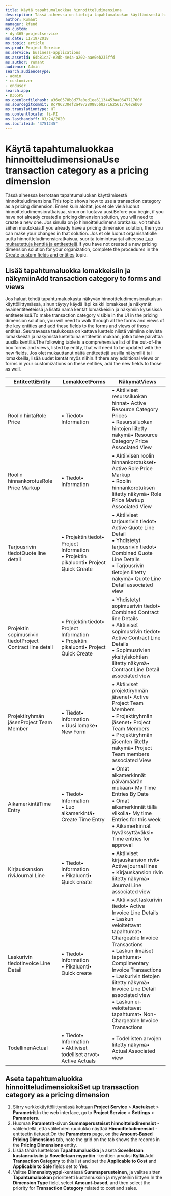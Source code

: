 ```yaml
---
title: Käytä tapahtumaluokkaa hinnoitteludimensiona
description: Tässä aiheessa on tietoja tapahtumaluokan käyttämisestä hinnoitteludimensiona.
author: Rumant
manager: kfend
ms.custom:
- dyn365-projectservice
ms.date: 11/19/2018
ms.topic: article
ms.prod: Project Service
ms.service: business-applications
ms.assetid: 64b81ca7-e2db-4e4a-a202-aae0eb235ffd
ms.author: rumant
audience: Admin
search.audienceType:
- admin
- customizer
- enduser
search.app:
- D365PS
ms.openlocfilehash: a36e0578b8d77a0ed1ea61134453aa064771760f
ms.sourcegitcommit: 8c786230ef2a497280885b827162561776e2eb00
ms.translationtype: HT
ms.contentlocale: fi-FI
ms.lasthandoff: 03/24/2020
ms.locfileid: "3751245"
---
```

# <a name="use-transaction-category-as-a-pricing-dimension"></a><span data-ttu-id="b904b-103">Käytä tapahtumaluokkaa hinnoitteludimensiona</span><span class="sxs-lookup"><span data-stu-id="b904b-103">Use transaction category as a pricing dimension</span></span>
<span data-ttu-id="b904b-104">Tässä aiheessa kerrotaan tapahtumaluokan käyttämisestä hinnoitteludimensiona.</span><span class="sxs-lookup"><span data-stu-id="b904b-104">This topic shows how to use a transaction category as a pricing dimension.</span></span> <span data-ttu-id="b904b-105">Ennen kuin aloitat, jos et ole vielä luonut hinnoitteludimensioratkaisua, sinun on luotava uusi.</span><span class="sxs-lookup"><span data-stu-id="b904b-105">Before you begin, if you have not already created a pricing dimension solution, you will need to create a new one.</span></span> <span data-ttu-id="b904b-106">Jos sinulla on jo hinnoitteludimensioratkaisu, voit tehdä siihen muutoksia.</span><span class="sxs-lookup"><span data-stu-id="b904b-106">If you already have a pricing dimension solution, then you can make your changes in that solution.</span></span> <span data-ttu-id="b904b-107">Jos et ole luonut organisaatiolle uutta hinnoitteludimensioratkaisua, suorita toimintosarjat aiheessa [Luo mukautettuja kenttiä ja entiteettejä](create-custom-fields-entities.md).</span><span class="sxs-lookup"><span data-stu-id="b904b-107">If you have not created a new pricing dimension solution for your organization, complete the procedures in the [Create custom fields and entities](create-custom-fields-entities.md) topic.</span></span>

## <a name="add-transaction-category-to-forms-and-views"></a><span data-ttu-id="b904b-108">Lisää tapahtumaluokka lomakkeisiin ja näkymiin</span><span class="sxs-lookup"><span data-stu-id="b904b-108">Add transaction category to forms and views</span></span>
<span data-ttu-id="b904b-109">Jos haluat tehdä tapahtumaluokasta näkyvän hinnoitteludimensioratkaisun käyttöliittymässä, sinun täytyy käydä läpi kaikki lomakkeet ja näkymät avainentiteeteissä ja lisätä nämä kentät lomakkeisiin ja näkymiin kyseisissä entiteeteissä.</span><span class="sxs-lookup"><span data-stu-id="b904b-109">To make transaction category visible in the UI in the pricing dimension solution, you will need to walk through all the forms and views of the key entities and add these fields to the forms and views of those entities.</span></span>
<span data-ttu-id="b904b-110">Seuraavassa taulukossa on kattava luettelo niistä valmiina olevista lomakkeista ja näkymistä lueteltuina entiteetin mukaan, jotka tulee päivittää uusilla kentillä.</span><span class="sxs-lookup"><span data-stu-id="b904b-110">The following table is a comprehensive list of the out-of-the box forms and views, listed by entity, that will need to be updated with the new fields.</span></span> <span data-ttu-id="b904b-111">Jos olet mukauttanut näitä entiteettejä uusilla näkymillä tai lomakkeilla, lisää uudet kentät myös niihin.</span><span class="sxs-lookup"><span data-stu-id="b904b-111">If there any additional views or forms in your customizations on these entities, add the new fields to those as well.</span></span>

|  <span data-ttu-id="b904b-112">Entiteetti</span><span class="sxs-lookup"><span data-stu-id="b904b-112">Entity</span></span>        | <span data-ttu-id="b904b-113">Lomakkeet</span><span class="sxs-lookup"><span data-stu-id="b904b-113">Forms</span></span>     |<span data-ttu-id="b904b-114">Näkymät</span><span class="sxs-lookup"><span data-stu-id="b904b-114">Views</span></span>        |
| ------------------------------|---------------------------------|----------------------------------|
|  <span data-ttu-id="b904b-115">Roolin hinta</span><span class="sxs-lookup"><span data-stu-id="b904b-115">Role Price</span></span>|<span data-ttu-id="b904b-116">• Tiedot</span><span class="sxs-lookup"><span data-stu-id="b904b-116">• Information</span></span> |<span data-ttu-id="b904b-117">• Aktiiviset resurssiluokan hinnat</span><span class="sxs-lookup"><span data-stu-id="b904b-117">• Active Resource Category Prices</span></span><br> <span data-ttu-id="b904b-118">• Resurssiluokan hintojen liitetty näkymä</span><span class="sxs-lookup"><span data-stu-id="b904b-118">• Resource Category Price Associated View</span></span>|
|  <span data-ttu-id="b904b-119">Roolin hinnankorotus</span><span class="sxs-lookup"><span data-stu-id="b904b-119">Role Price Markup</span></span>|<span data-ttu-id="b904b-120">• Tiedot</span><span class="sxs-lookup"><span data-stu-id="b904b-120">• Information</span></span>|<span data-ttu-id="b904b-121">• Aktiivisen roolin hinnankorotukset</span><span class="sxs-lookup"><span data-stu-id="b904b-121">• Active Role Price Markup</span></span><br><span data-ttu-id="b904b-122">• Roolin hinnankorotuksen liitetty näkymä</span><span class="sxs-lookup"><span data-stu-id="b904b-122">• Role Price Markup Associated View</span></span>|
|  <span data-ttu-id="b904b-123">Tarjousrivin tiedot</span><span class="sxs-lookup"><span data-stu-id="b904b-123">Quote line detail</span></span>|<span data-ttu-id="b904b-124">• Projektin tiedot</span><span class="sxs-lookup"><span data-stu-id="b904b-124">• Project Information</span></span><br><span data-ttu-id="b904b-125">• Projektin pikaluonti</span><span class="sxs-lookup"><span data-stu-id="b904b-125">• Project Quick Create</span></span>|<span data-ttu-id="b904b-126">• Aktiiviset tarjousrivin tiedot</span><span class="sxs-lookup"><span data-stu-id="b904b-126">• Active Quote Line Detail</span></span><br><span data-ttu-id="b904b-127">• Yhdistetyt tarjousrivin tiedot</span><span class="sxs-lookup"><span data-stu-id="b904b-127">• Combined Quote Line Details</span></span><br><span data-ttu-id="b904b-128">• Tarjousrivin tietojen liitetty näkymä</span><span class="sxs-lookup"><span data-stu-id="b904b-128">• Quote Line Detail associated view</span></span>|
|  <span data-ttu-id="b904b-129">Projektin sopimusrivin tiedot</span><span class="sxs-lookup"><span data-stu-id="b904b-129">Project Contract line detail</span></span>|<span data-ttu-id="b904b-130">• Projektin tiedot</span><span class="sxs-lookup"><span data-stu-id="b904b-130">• Project Information</span></span><br><span data-ttu-id="b904b-131">• Projektin pikaluonti</span><span class="sxs-lookup"><span data-stu-id="b904b-131">• Project Quick Create</span></span>|<span data-ttu-id="b904b-132">• Yhdistetyt sopimusrivin tiedot</span><span class="sxs-lookup"><span data-stu-id="b904b-132">• Combined Contract line Details</span></span><br><span data-ttu-id="b904b-133">• Aktiiviset sopimusrivin tiedot</span><span class="sxs-lookup"><span data-stu-id="b904b-133">• Active Contract Line Details</span></span><br><span data-ttu-id="b904b-134">• Sopimusrivien yksityiskohtien liitetty näkymä</span><span class="sxs-lookup"><span data-stu-id="b904b-134">• Contract Line Detail associated view</span></span>|
|  <span data-ttu-id="b904b-135">Projektiryhmän jäsen</span><span class="sxs-lookup"><span data-stu-id="b904b-135">Project Team Member</span></span>|<span data-ttu-id="b904b-136">• Tiedot</span><span class="sxs-lookup"><span data-stu-id="b904b-136">• Information</span></span><br><span data-ttu-id="b904b-137">• Uusi lomake</span><span class="sxs-lookup"><span data-stu-id="b904b-137">• New Form</span></span>|<span data-ttu-id="b904b-138">• Aktiiviset projektiryhmän jäsenet</span><span class="sxs-lookup"><span data-stu-id="b904b-138">• Active Project Team Members</span></span><br><span data-ttu-id="b904b-139">• Projektiryhmän jäsenet</span><span class="sxs-lookup"><span data-stu-id="b904b-139">• Project Team Members</span></span><br><span data-ttu-id="b904b-140">• Projektiryhmän jäsenten liitetty näkymä</span><span class="sxs-lookup"><span data-stu-id="b904b-140">• Project Team members associated View</span></span>|
|  <span data-ttu-id="b904b-141">Aikamerkintä</span><span class="sxs-lookup"><span data-stu-id="b904b-141">Time Entry</span></span>|<span data-ttu-id="b904b-142">• Tiedot</span><span class="sxs-lookup"><span data-stu-id="b904b-142">• Information</span></span><br><span data-ttu-id="b904b-143">• Luo aikamerkintä</span><span class="sxs-lookup"><span data-stu-id="b904b-143">• Create Time Entry</span></span>|<span data-ttu-id="b904b-144">• Omat aikamerkinnät päivämäärän mukaan</span><span class="sxs-lookup"><span data-stu-id="b904b-144">• My Time Entries By Date</span></span><br><span data-ttu-id="b904b-145">• Omat aikamerkinnät tällä viikolla</span><span class="sxs-lookup"><span data-stu-id="b904b-145">• My time Entries for this week</span></span><br><span data-ttu-id="b904b-146">• Aikamerkinnät hyväksyttäväksi</span><span class="sxs-lookup"><span data-stu-id="b904b-146">• Time entries for approval</span></span>|
|  <span data-ttu-id="b904b-147">Kirjauskansion rivi</span><span class="sxs-lookup"><span data-stu-id="b904b-147">Journal Line</span></span>|<span data-ttu-id="b904b-148">• Tiedot</span><span class="sxs-lookup"><span data-stu-id="b904b-148">• Information</span></span><br><span data-ttu-id="b904b-149">• Pikaluonti</span><span class="sxs-lookup"><span data-stu-id="b904b-149">• Quick create</span></span>|<span data-ttu-id="b904b-150">• Aktiiviset kirjauskansion rivit</span><span class="sxs-lookup"><span data-stu-id="b904b-150">• Active journal lines</span></span><br><span data-ttu-id="b904b-151">• Kirjauskansion rivin liitetty näkymä</span><span class="sxs-lookup"><span data-stu-id="b904b-151">• Journal Line associated view</span></span>|
|  <span data-ttu-id="b904b-152">Laskurivin tiedot</span><span class="sxs-lookup"><span data-stu-id="b904b-152">Invoice Line Detail</span></span>|<span data-ttu-id="b904b-153">• Tiedot</span><span class="sxs-lookup"><span data-stu-id="b904b-153">• Information</span></span><br><span data-ttu-id="b904b-154">• Pikaluonti</span><span class="sxs-lookup"><span data-stu-id="b904b-154">• Quick create</span></span>|<span data-ttu-id="b904b-155">• Aktiiviset laskurivin tiedot</span><span class="sxs-lookup"><span data-stu-id="b904b-155">• Active Invoice Line Details</span></span><br><span data-ttu-id="b904b-156">• Laskun veloitettavat tapahtumat</span><span class="sxs-lookup"><span data-stu-id="b904b-156">• Chargeable Invoice Transactions</span></span><br><span data-ttu-id="b904b-157">• Laskun ilmaiset tapahtumat</span><span class="sxs-lookup"><span data-stu-id="b904b-157">• Complimentary Invoice Transactions</span></span><br><span data-ttu-id="b904b-158">• Laskurivin tietojen liitetty näkymä</span><span class="sxs-lookup"><span data-stu-id="b904b-158">• Invoice Line Detail associated view</span></span><br><span data-ttu-id="b904b-159">• Laskun ei-veloitettavat tapahtumat</span><span class="sxs-lookup"><span data-stu-id="b904b-159">• Non-Chargeable Invoice Transactions</span></span>|
|  <span data-ttu-id="b904b-160">Todellinen</span><span class="sxs-lookup"><span data-stu-id="b904b-160">Actual</span></span>|<span data-ttu-id="b904b-161">• Tiedot</span><span class="sxs-lookup"><span data-stu-id="b904b-161">• Information</span></span><br><span data-ttu-id="b904b-162">• Aktiiviset todelliset arvot</span><span class="sxs-lookup"><span data-stu-id="b904b-162">• Active Actuals</span></span>|<span data-ttu-id="b904b-163">• Todellisten arvojen liitetty näkymä</span><span class="sxs-lookup"><span data-stu-id="b904b-163">• Actual Associated view</span></span>|

## <a name="set-up-transaction-category-as-a-pricing-dimension"></a><span data-ttu-id="b904b-164">Aseta tapahtumaluokka hinnoitteludimensioksi</span><span class="sxs-lookup"><span data-stu-id="b904b-164">Set up transaction category as a pricing dimension</span></span>

1. <span data-ttu-id="b904b-165">Siirry verkkokäyttöliittymässä kohtaan **Project Service** > **Asetukset** > **Parametrit**.</span><span class="sxs-lookup"><span data-stu-id="b904b-165">In the web interface, go to **Project Service** > **Settings** > **Parameters**.</span></span> 
2. <span data-ttu-id="b904b-166">Huomaa **Parametrit**-sivun **Summaperusteiset hinnoitteludimensiot** -välilehdellä, että välilehden ruudukko näyttää **Hinnoitteludimensiot** -entiteetin tietueet.</span><span class="sxs-lookup"><span data-stu-id="b904b-166">On the **Parameters** page, on the **Amount-Based Pricing Dimensions** tab, note the grid on the tab shows the records in the **Pricing Dimensions** entity.</span></span>
3. <span data-ttu-id="b904b-167">Lisää tähän luetteloon **Tapahtumaluokka** ja aseta **Sovelletaan kustannuksiin** ja **Sovelletaan myyntiin** -kenttien arvoksi **Kyllä**.</span><span class="sxs-lookup"><span data-stu-id="b904b-167">Add **Transaction Category** to this list and set the **Applicable to Cost** and **Applicable to Sale** fields set to **Yes**.</span></span>
4. <span data-ttu-id="b904b-168">Valitse **Dimensiotyyppi**-kentässä **Summaperusteinen**, ja valitse sitten **Tapahtumaluokan** prioriteetti kustannuksiin ja myynteihin liittyen.</span><span class="sxs-lookup"><span data-stu-id="b904b-168">In the **Dimension Type** field, select **Amount-based**, and then select the priority for **Transaction Category** related to cost and sales.</span></span>
